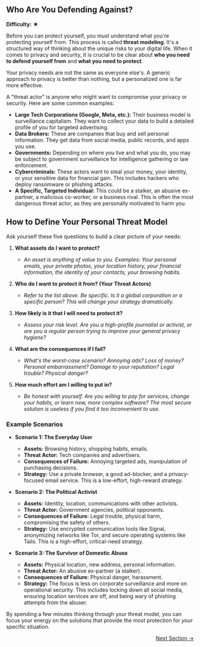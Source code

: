 ## Who Are You Defending Against? 

**Difficulty:** ★

Before you can protect yourself, you must understand what you're protecting yourself from. This process is called **threat modeling**. It's a structured way of thinking about the unique risks to your digital life. When it comes to privacy and security, it is crucial to be clear about **who you need to defend yourself from** and **what you need to protect**.

Your privacy needs are not the same as everyone else's. A generic approach to privacy is better than nothing, but a personalized one is far more effective.

A "threat actor" is anyone who might want to compromise your privacy or security. Here are some common examples:

-   **Large Tech Corporations (Google, Meta, etc.):** Their business model is surveillance capitalism. They want to collect your data to build a detailed profile of you for targeted advertising.
-   **Data Brokers:** These are companies that buy and sell personal information. They get data from social media, public records, and apps you use.
-   **Governments:** Depending on where you live and what you do, you may be subject to government surveillance for intelligence gathering or law enforcement.
-   **Cybercriminals:** These actors want to steal your money, your identity, or your sensitive data for financial gain. This includes hackers who deploy ransomware or phishing attacks.
-   **A Specific, Targeted Individual:** This could be a stalker, an abusive ex-partner, a malicious co-worker, or a business rival. This is often the most dangerous threat actor, as they are personally motivated to harm you.

## How to Define Your Personal Threat Model

Ask yourself these five questions to build a clear picture of your needs:

1.  **What assets do I want to protect?**
    *   *An asset is anything of value to you. Examples: Your personal emails, your private photos, your location history, your financial information, the identity of your contacts, your browsing habits.*

2.  **Who do I want to protect it from? (Your Threat Actors)**
    *   *Refer to the list above. Be specific. Is it a global corporation or a specific person? This will change your strategy dramatically.*

3.  **How likely is it that I will need to protect it?**
    *   *Assess your risk level. Are you a high-profile journalist or activist, or are you a regular person trying to improve your general privacy hygiene?*

4.  **What are the consequences if I fail?**
    *   *What's the worst-case scenario? Annoying ads? Loss of money? Personal embarrassment? Damage to your reputation? Legal trouble? Physical danger?*

5.  **How much effort am I willing to put in?**
    *   *Be honest with yourself. Are you willing to pay for services, change your habits, or learn new, more complex software? The most secure solution is useless if you find it too inconvenient to use.*

### Example Scenarios

-   **Scenario 1: The Everyday User**
    -   **Assets:** Browsing history, shopping habits, emails.
    -   **Threat Actor:** Tech companies and advertisers.
    -   **Consequences of Failure:** Annoying targeted ads, manipulation of purchasing decisions.
    -   **Strategy:** Use a private browser, a good ad-blocker, and a privacy-focused email service. This is a low-effort, high-reward strategy.

-   **Scenario 2: The Political Activist**
    -   **Assets:** Identity, location, communications with other activists.
    -   **Threat Actor:** Government agencies, political opponents.
    -   **Consequences of Failure:** Legal trouble, physical harm, compromising the safety of others.
    -   **Strategy:** Use encrypted communication tools like Signal, anonymizing networks like Tor, and secure operating systems like Tails. This is a high-effort, critical-need strategy.

-   **Scenario 3: The Survivor of Domestic Abuse**
    -   **Assets:** Physical location, new address, personal information.
    -   **Threat Actor:** An abusive ex-partner (a stalker).
    -   **Consequences of Failure:** Physical danger, harassment.
    -   **Strategy:** The focus is less on corporate surveillance and more on operational security. This includes locking down all social media, ensuring location services are off, and being wary of phishing attempts from the abuser.

By spending a few minutes thinking through your threat model, you can focus your energy on the solutions that provide the most protection for *your* specific situation.

<div class="next-section-button-container">
<p align="right"><a href="#/device-security" class="next-section-button">Next Section &rarr;</a></p>
</div>
